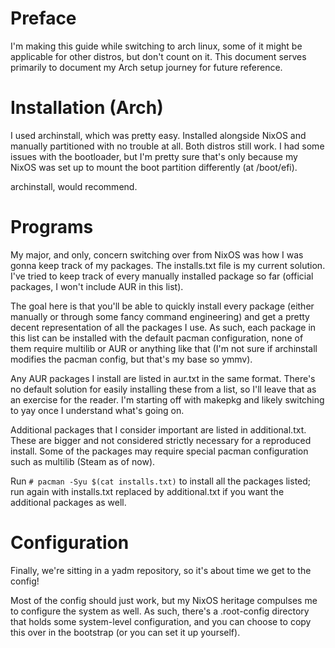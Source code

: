 # Preface
I'm making this guide while switching to arch linux, some of it might be applicable for other
distros, but don't count on it. This document serves primarily to document my Arch setup journey
for future reference.

# Installation (Arch)
I used archinstall, which was pretty easy. Installed alongside NixOS and manually partitioned with
no trouble at all. Both distros still work. I had some issues with the bootloader, but I'm pretty
sure that's only because my NixOS was set up to mount the boot partition differently (at /boot/efi).

archinstall, would recommend.

# Programs
My major, and only, concern switching over from NixOS was how I was gonna keep track of my packages.
The installs.txt file is my current solution. I've tried to keep track of every manually installed
package so far (official packages, I won't include AUR in this list).

The goal here is that you'll be able to quickly install every package (either manually or through
some fancy command engineering) and get a pretty decent representation of all the packages I use.
As such, each package in this list can be installed with the default pacman configuration, none of
them require multilib or AUR or anything like that (I'm not sure if archinstall modifies the pacman
config, but that's my base so ymmv).

Any AUR packages I install are listed in aur.txt in the same format. There's no default solution for
easily installing these from a list, so I'll leave that as an exercise for the reader. I'm starting
off with makepkg and likely switching to yay once I understand what's going on.

Additional packages that I consider important are listed in additional.txt. These are bigger and not
considered strictly necessary for a reproduced install. Some of the packages may require special
pacman configuration such as multilib (Steam as of now).

Run `# pacman -Syu $(cat installs.txt)` to install all the packages listed; run again with
installs.txt replaced by additional.txt if you want the additional packages as well. 

# Configuration
Finally, we're sitting in a yadm repository, so it's about time we get to the config!

Most of the config should just work, but my NixOS heritage compulses me to configure the system as
well. As such, there's a .root-config directory that holds some system-level configuration, and you
can choose to copy this over in the bootstrap (or you can set it up yourself).
